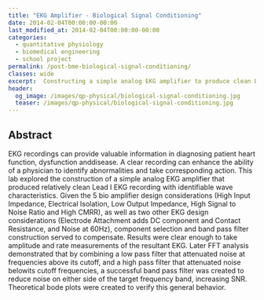 ```yaml
---
title: "EKG Amplifier - Biological Signal Conditioning"
date: 2014-02-04T00:00:00-00:00
last_modified_at: 2014-02-04T00:00:00-00:00
categories:
  - quantitative physiology
  - biomedical engineering
  - school project
permalink: /post-bme-biological-signal-conditioning/
classes: wide
excerpt:  Constructing a simple analog EKG amplifier to produce clean Lead I EKG recordings with identifiable wave characteristics.
header:
  og_image: /images/qp-physical/biological-signal-conditioning.jpg
  teaser: /images/qp-physical/biological-signal-conditioning.jpg
---
```


 
## Abstract

EKG recordings can provide valuable information in diagnosing patient heart function, dysfunction anddisease. A clear recording can enhance the ability of a physician to identify abnormalities and take corresponding action. This lab explored the construction of a simple analog EKG amplifier that produced relatively clean Lead I EKG recording with identifiable wave characteristics. Given the 5 bio amplifier design considerations (High Input Impedance, Electrical Isolation, Low Output Impedance, High Signal to Noise Ratio and High CMRR), as well as two other EKG design considerations (Electrode Attachment adds DC component and Contact Resistance, and Noise at 60Hz), component selection and band pass filter construction served to compensate. Results were clear enough to take amplitude and rate measurements of the resultant EKG. Later FFT analysis demonstrated that by combining a low pass filter that attenuated noise at frequencies above its cutoff, and a high pass filter that attenuated noise belowits cutoff frequencies, a successful band pass filter was created to reduce noise on either side of the target frequency band, increasing SNR. Theoretical bode plots were created to verify this general behavior.

<object data="/images/qp-physical/biological-signal-conditioning.pdf" width="1000" height="1000" type="application/pdf"></object>
